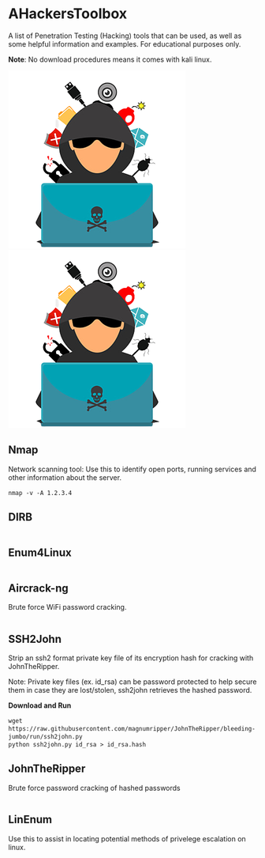 # AHackersToolbox
A list of Penetration Testing (Hacking) tools that can be used, as well as some helpful information and examples. For educational purposes only.

**Note**: No download procedures means it comes with kali linux.

![Monty Python](intruder.png) ![Monty Python](intruder.png)

Nmap
----
Network scanning tool: Use this to identify open ports, running services and other information about the server.

```
nmap -v -A 1.2.3.4
```


DIRB
----

```
```


Enum4Linux
----------

```
```


Aircrack-ng
-----------
Brute force WiFi password cracking.

```
```


SSH2John
--------
Strip an ssh2 format private key file of its encryption hash for cracking with JohnTheRipper.

Note: Private key files (ex. id_rsa) can be password protected to help secure them in case they are lost/stolen, ssh2john retrieves the hashed password.

**Download and Run**
```
wget https://raw.githubusercontent.com/magnumripper/JohnTheRipper/bleeding-jumbo/run/ssh2john.py
python ssh2john.py id_rsa > id_rsa.hash
```

JohnTheRipper
-------------
Brute force password cracking of hashed passwords

```
```


LinEnum
-------
Use this to assist in locating potential methods of privelege escalation on linux.

```
```

